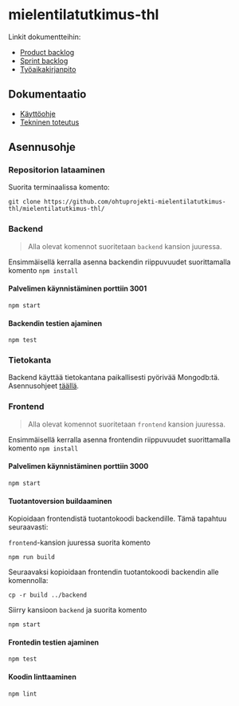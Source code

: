 # mielentilatutkimus-thl

Linkit dokumentteihin:

* [Product backlog](https://docs.google.com/spreadsheets/d/1g_P3_va9YlYGpdnrq8FU41d5oZMHb35h9sNbHyAd-OI/edit#gid=512054485)
* [Sprint backlog](https://docs.google.com/spreadsheets/d/1kkBy4tXDKeBQ4vNx6RjYenB6CSsVMmcFq5vtddrigGc/edit#gid=2080422479)
* [Työaikakirjanpito](https://docs.google.com/spreadsheets/d/1p0x6vLt4iKnx1ox4t_BIjJfagC9palWiz4syX8-ceUE/edit#gid=0)

## Dokumentaatio

* [Käyttöohje](https://github.com/ohtuprojekti-mielentilatutkimus-thl/mielentilatutkimus-thl/tree/main/dokumentaatio/kayttoohje.md)
* [Tekninen toteutus](https://github.com/ohtuprojekti-mielentilatutkimus-thl/mielentilatutkimus-thl/tree/main/dokumentaatio/kayttoohje.md)

## Asennusohje

### Repositorion lataaminen

Suorita terminaalissa komento:
```
git clone https://github.com/ohtuprojekti-mielentilatutkimus-thl/mielentilatutkimus-thl/
```

### Backend

> Alla olevat komennot suoritetaan `backend` kansion juuressa.

Ensimmäisellä kerralla asenna backendin riippuvuudet suorittamalla komento `npm install`

#### Palvelimen käynnistäminen porttiin 3001
```
npm start
```
#### Backendin testien ajaminen
```
npm test
```
### Tietokanta

Backend käyttää tietokantana paikallisesti pyörivää Mongodb:tä. Asennusohjeet [täällä](https://docs.mongodb.com/manual/administration/install-community/).

### Frontend

> Alla olevat komennot suoritetaan `frontend` kansion juuressa.

Ensimmäisellä kerralla asenna frontendin riippuvuudet suorittamalla komento `npm install`

#### Palvelimen käynnistäminen porttiin 3000
```
npm start
```

#### Tuotantoversion buildaaminen

Kopioidaan frontendistä tuotantokoodi backendille. Tämä tapahtuu seuraavasti:

`frontend`-kansion juuressa suorita komento
```
npm run build
```
Seuraavaksi kopioidaan frontendin tuotantokoodi backendin alle komennolla:

```
cp -r build ../backend
```

Siirry kansioon `backend` ja suorita komento

```
npm start
```


#### Frontedin testien ajaminen
```
npm test
```

#### Koodin linttaaminen
```
npm lint
```
